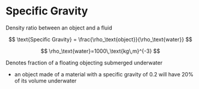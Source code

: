 # Specific Gravity

Density ratio between an object and a fluid

$$
\text{Specific Gravity} = \frac{\rho_\text{object}}{\rho_\text{water}}
$$

$$
\rho_\text{water}=1000\,\text{kg\,m}^{-3}
$$

Denotes fraction of a floating objecting submerged underwater
- an object made of a material with a specific gravity of 0.2 will have 20% of its volume underwater
